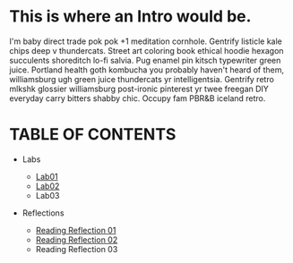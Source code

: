 
# This is where an Intro would be. 
<p> I'm baby direct trade pok pok +1 meditation cornhole. Gentrify listicle kale chips deep v thundercats. Street art coloring book ethical hoodie hexagon succulents shoreditch lo-fi salvia. Pug enamel pin kitsch typewriter green juice. Portland health goth kombucha you probably haven't heard of them, williamsburg ugh green juice thundercats yr intelligentsia. Gentrify retro mlkshk glossier williamsburg post-ironic pinterest yr twee freegan DIY everyday carry bitters shabby chic. Occupy fam PBR&B iceland retro. </p>

<p align="center">

# TABLE OF CONTENTS
- Labs
  - [Lab01](./Lab01b.md)
  - [Lab02](./Lab02.md)
  - Lab03
- Reflections
  - [Reading Reflection 01](./ReadReflection01.md) 
  - [Reading Reflection 02](./ReadReflection02.md)
  - Reading Reflection 03 
  
  ></p>



